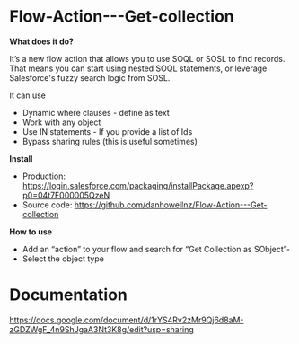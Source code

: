 # Flow-Action---Get-collection

**What does it do?**

It’s a new flow action that allows you to use SOQL or SOSL to find records. That means you can start using nested SOQL statements, or leverage Salesforce's fuzzy search logic from SOSL. 

It can use
- Dynamic where clauses - define as text
- Work with any object
- Use IN statements - If you provide a list of Ids
- Bypass sharing rules (this is useful sometimes)


**Install**
- Production: https://login.salesforce.com/packaging/installPackage.apexp?p0=04t7F000005QzeN
- Source code: https://github.com/danhowellnz/Flow-Action---Get-collection

**How to use**

- Add an “action” to your flow and search for “Get Collection as SObject”-
- Select the object type


# Documentation

https://docs.google.com/document/d/1rYS4Rv2zMr9Qj6d8aM-zGDZWgF_4n9ShJgaA3Nt3K8g/edit?usp=sharing


